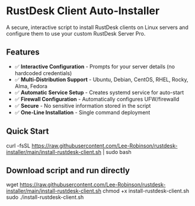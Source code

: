 # RustDesk Client Auto-Installer

A secure, interactive script to install RustDesk clients on Linux servers and configure them to use your custom RustDesk Server Pro.

## Features

- ✅ **Interactive Configuration** - Prompts for your server details (no hardcoded credentials)
- ✅ **Multi-Distribution Support** - Ubuntu, Debian, CentOS, RHEL, Rocky, Alma, Fedora
- ✅ **Automatic Service Setup** - Creates systemd service for auto-start
- ✅ **Firewall Configuration** - Automatically configures UFW/firewalld
- ✅ **Secure** - No sensitive information stored in the script
- ✅ **One-Line Installation** - Single command deployment

## Quick Start

curl -fsSL https://raw.githubusercontent.com/Lee-Robinson/rustdesk-installer/main/install-rustdesk-client.sh | sudo bash


## Download script and run directly 
wget https://raw.githubusercontent.com/Lee-Robinson/rustdesk-installer/main/install-rustdesk-client.sh
chmod +x install-rustdesk-client.sh
sudo ./install-rustdesk-client.sh
